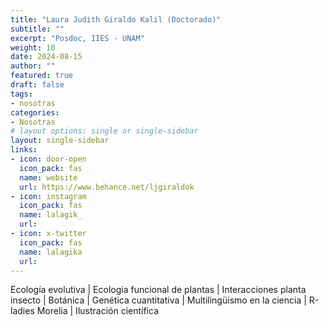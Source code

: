 ```yaml
---
title: "Laura Judith Giraldo Kalil (Doctorado)"
subtitle: ""
excerpt: "Posdoc, IIES - UNAM"
weight: 10
date: 2024-08-15
author: ""
featured: true
draft: false
tags:
- nosotras
categories:
- Nosotras
# layout options: single or single-sidebar
layout: single-sidebar
links:
- icon: door-open
  icon_pack: fas
  name: website
  url: https://www.behance.net/ljgiraldok
- icon: instagram
  icon_pack: fas
  name: lalagik_
  url: 
- icon: x-twitter
  icon_pack: fas
  name: lalagika
  url: 
---
```


Ecología evolutiva | Ecología funcional de plantas | Interacciones planta insecto | Botánica | Genética cuantitativa | Multilingüismo en la ciencia | R-ladies Morelia | Ilustración científica


